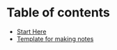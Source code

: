 # Table of contents

* [Start Here](README.md)
* [Template for making notes](template-for-making-notes.md)

